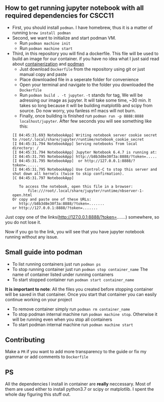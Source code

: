 ## How to get running jupyter notebook with all required dependencies for CSCC11
 - First, you should install `podman`. I have homebrew, thus it is a matter of running `brew install podman`
 - Second, we want to initialize and start podman VM.
   - Run `podman machine init`
   - Run `podman machine start`
 - Third, in this repository you will find a dockerfile. This file will be used to build an image for our container. if you have no idea what I just said read about [containerization](https://www.citrix.com/solutions/app-delivery-and-security/what-is-containerization.html) and [podman](https://docs.podman.io/en/latest/)
     - Just download `Dockerfile` from the repository using git or just manual copy and paste
     - Place downloaded file in a seperate folder for convenience
     - Open your terminal and navigate to the folder you downloaded the `Dockerfile`
     - Run `podman build . -t jupyter`. `-t` stands for tag, We will be adressing our image as jupyter. It will take some time, ~30 min. It takes so long because it will be building matplotlib and scipy from source. Do now worry, you fanless m1 macs will not burn.
     - Finally, once building is finished run `podman run -p 8888:8888 localhost/jupyter`. After few seconds you will see something like this:
     ```
     [I 04:45:31.693 NotebookApp] Writing notebook server cookie secret to /root/.local/share/jupyter/runtime/notebook_cookie_secret
    [I 04:45:31.794 NotebookApp] Serving notebooks from local directory: /
    [I 04:45:31.794 NotebookApp] Jupyter Notebook 6.4.7 is running at:
    [I 04:45:31.795 NotebookApp] http://b8b3d8e30f3a:8888/?token=.....
    [I 04:45:31.795 NotebookApp]  or http://127.0.0.1:8888/?token=......
    [I 04:45:31.795 NotebookApp] Use Control-C to stop this server and shut down all kernels (twice to skip confirmation).
    [C 04:45:31.797 NotebookApp] 

        To access the notebook, open this file in a browser:
            file:///root/.local/share/jupyter/runtime/nbserver-1-open.html
    Or copy and paste one of these URLs:
        http://b8b3d8e30f3a:8888/?token=.......
     or http://127.0.0.1:8888/?token=.......
     ``` 
Just copy one of the links(http://127.0.0.1:8888/?token=.......) somewhere, so you do not lose it.

Now if you go to the link, you will see that you have jupyter notebook running without any issue.

## Small guide into podman

 - To list running containers just run `podman ps`
 - To stop running container just run `podman stop container_name`
 The name of container listed under running containers
 - To start stopped container run `podman start container_name`
 
 **It is important to note**: All the files you created before stopping container will be saved in that container. Once you start that container you can easily continue working on your project 
 - To remove container simply run `podman rm container_name`
 - To stop podman internal machine run `podman machine stop`. Otherwise it will be running even when you stop all containers
 - To start podman internal machine run `podman machine start`

 ## Contributing
  Make a `PR`  if you want to add more transparency to the guide or fix my grammar or add comments to `Dockerfile` 

## PS
All the dependencies I install in container are **really** neccessary. Most of them are used either to install python3.7 or scipy or matplotlib. I spent the whole day figuring this stuff out.
 
